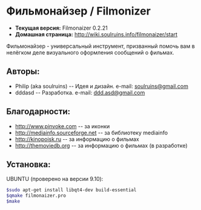 Фильмонайзер / Filmonizer
=========================

- **Текущая версия:** Filmonaizer 0.2.21
- **Домашная страница:** http://wiki.soulruins.info/filmonaizer/start

Фильмонайзер - универсальный инструмент, призванный помочь вам в нелёгком деле визуального оформления сообщений о фильмах.

Авторы:
-------
- Philip (aka soulruins) -- Идея и дизайн. e-mail: soulruins@gmail.com
- dddasd -- Разработка. e-mail: ddd.asd@gmail.com

Благодарности:
--------------
- http://www.pinvoke.com -- за иконки
- http://mediainfo.sourceforge.net -- за библиотеку mediainfo
- http://kinopoisk.ru -- за информацию о фильмах
- http://themoviedb.org -- за информацию о фильмах (в разработке)

Установка:
----------
UBUNTU (проверено на версии 9.10):

```sh
$sudo apt-get install libqt4-dev build-essential
$qmake filmonaizer.pro
$make
```
